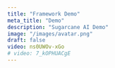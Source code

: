 ```yaml
---
title: "Framework Demo"
meta_title: "Demo"
description: "Sugarcane AI Demo"
image: "/images/avatar.png"
draft: false
video: ns0UWOv-xGo
# video: 7_kOPHUACgE
---
```

